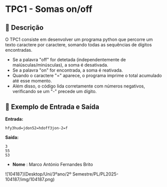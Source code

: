 # TPC1 - Somas on/off

## 📌 Descrição
O TPC1 consiste em desenvolver um programa python que percorre um texto caractere por caractere, somando todas as sequências de dígitos encontradas. 
- Se a palavra "off" for detetada (independentemente de maiúsculas/minúsculas), a soma é desativada.
- Se a palavra "on" for encontrada, a soma é reativada.
- Quando o caractere "=" aparece, o programa imprime o total acumulado até esse momento.
- Além disso, o código lida corretamente com números negativos, verificando se um "-" precede um dígito.

## 📌 Exemplo de Entrada e Saída

**Entrada:**
```
hfy3hud=jdon52=hdoff3jon-2=f
```

**Saída:**
```
3
55
53
```

- **Nome** : Marco António Fernandes Brito

 ![104187](Desktop/Uni/3ºano/2º Semestre/PL/PL2025-104187/img/104187.png)


